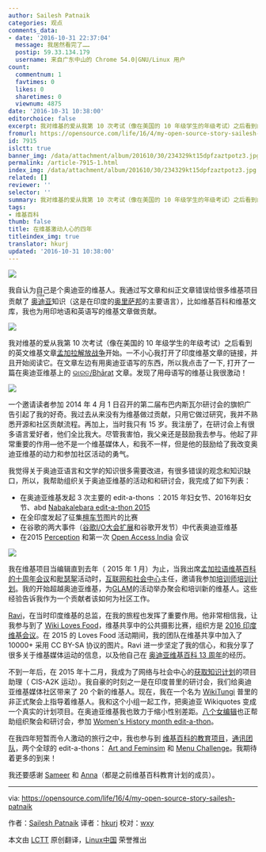 ```yaml
---
author: Sailesh Patnaik
categories: 观点
comments_data:
- date: '2016-10-31 22:37:04'
  message: 我居然看完了……
  postip: 59.33.134.179
  username: 来自广东中山的 Chrome 54.0|GNU/Linux 用户
count:
  commentnum: 1
  favtimes: 0
  likes: 0
  sharetimes: 0
  viewnum: 4875
date: '2016-10-31 10:38:00'
editorchoice: false
excerpt: 我对维基的爱从我第 10 次考试（像在美国的 10 年级学生的年级考试）之后看到的英文维基文章孟加拉解放战争开始
fromurl: https://opensource.com/life/16/4/my-open-source-story-sailesh-patnaik
id: 7915
islctt: true
banner_img: /data/attachment/album/201610/30/234329kt15dpfzaztpotz3.jpg
permalink: /article-7915-1.html
index_img: /data/attachment/album/201610/30/234329kt15dpfzaztpotz3.jpg.thumb.jpg
related: []
reviewer: ''
selector: ''
summary: 我对维基的爱从我第 10 次考试（像在美国的 10 年级学生的年级考试）之后看到的英文维基文章孟加拉解放战争开始
tags:
- 维基百科
thumb: false
title: 在维基激动人心的四年
titleindex_img: true
translator: hkurj
updated: '2016-10-31 10:38:00'
---
```


![](/data/attachment/album/201610/30/234329kt15dpfzaztpotz3.jpg)


我自认为自己是个奥迪亚的维基人。我通过写文章和纠正文章错误给很多维基项目贡献了<ruby> <a href="https://en.wikipedia.org/wiki/Odia_language">  奥迪亚 </a> <rp>  （ </rp> <rt>  Odia </rt> <rp>  ） </rp></ruby>知识（这是在印度的[奥里萨邦](https://en.wikipedia.org/wiki/Odisha)的主要语言），比如维基百科和维基文库，我也为用印地语和英语写的维基文章做贡献。


![](/data/attachment/album/201610/30/234329s6mi0muyzu2edtmy.jpg)


我对维基的爱从我第 10 次考试（像在美国的 10 年级学生的年级考试）之后看到的英文维基文章[孟加拉解放战争](https://en.wikipedia.org/wiki/Bangladesh_Liberation_War)开始。一不小心我打开了印度维基文章的链接，并且开始阅读它。在文章左边有用奥迪亚语写的东西，所以我点击了一下, 打开了一篇在奥迪亚维基上的 [ଭାରତ/Bhārat](https://or.wikipedia.org/s/d2) 文章。发现了用母语写的维基让我很激动！


![](/data/attachment/album/201610/30/234330b6ogygzt1ay1xbz1.png)


一个邀请读者参加 2014 年 4 月 1 日召开的第二届布巴内斯瓦尔研讨会的旗帜广告引起了我的好奇。我过去从来没有为维基做过贡献，只用它做过研究，我并不熟悉开源和社区贡献流程。再加上，当时我只有 15 岁。我注册了，在研讨会上有很多语言爱好者，他们全比我大。尽管我害怕，我父亲还是鼓励我去参与。他起了非常重要的作用—他不是一个维基媒体人，和我不一样，但是他的鼓励给了我改变奥迪亚维基的动力和参加社区活动的勇气。


我觉得关于奥迪亚语言和文学的知识很多需要改进，有很多错误的观念和知识缺口，所以，我帮助组织关于奥迪亚维基的活动和和研讨会，我完成了如下列表：


* 在奥迪亚维基发起 3 次主要的 edit-a-thons ：2015 年妇女节、2016年妇女节、abd [Nabakalebara edit-a-thon 2015](https://or.wikipedia.org/s/toq)
* 在全印度发起了征集[檀车节](https://commons.wikimedia.org/wiki/Commons:The_Rathyatra_Challenge)图片的比赛
* 在谷歌的两大事件（[谷歌I/O大会扩展](http://cis-india.org/openness/blog-old/odia-wikipedia-meets-google-developer-group)和谷歌开发节）中代表奥迪亚维基
* 在2015 [Perception](http://perception.cetb.in/events/odia-wikipedia-event/) 和第一次 [Open Access India](https://opencon2015kolkata.sched.org/speaker/sailesh.patnaik007) 会议


![](/data/attachment/album/201610/30/234330gkxp3tyzrrpmuy51.jpg)


我在维基项目当编辑直到去年（ 2015 年 1 月）为止，当我出席[孟加拉语维基百科的十周年会议](https://meta.wikimedia.org/wiki/Bengali_Wikipedia_10th_Anniversary_Celebration_Kolkata)和[毗瑟挐](https://www.facebook.com/vishnu.vardhan.50746?fref=ts)活动时，[互联网和社会中心](http://cis-india.org/)主任，邀请我参加[培训师培训计划](https://meta.wikimedia.org/wiki/CIS-A2K/Events/Train_the_Trainer_Program/2015)。我的开始超越奥迪亚维基，为[GLAM](https://en.wikipedia.org/wiki/Wikipedia:GLAM)的活动举办聚会和培训新的维基人。这些经验告诉我作为一个贡献者该如何为社区工作。


[Ravi](https://www.facebook.com/ravidreams?fref=ts)，在当时印度维基的总监，在我的旅程也发挥了重要作用。他非常相信我，让我参与到了 [Wiki Loves Food](https://commons.wikimedia.org/wiki/Commons:Wiki_Loves_Food)，维基共享中的公共摄影比赛，组织方是 [2016 印度维基会议](https://meta.wikimedia.org/wiki/WikiConference_India_2016)。在 2015 的 Loves Food 活动期间，我的团队在维基共享中加入了 10000+ 采用 CC BY-SA 协议的图片。Ravi 进一步坚定了我的信心，和我分享了很多关于维基媒体运动的信息，以及他自己在 [奥迪亚维基百科 13 周年](https://or.wikipedia.org/s/sml)的经历。


不到一年后，在 2015 年十二月，我成为了网络与社会中心的[获取知识计划](https://meta.wikimedia.org/wiki/CIS-A2K)的项目助理（ CIS-A2K 运动）。我自豪的时刻之一是在印度普里的研讨会，我们给奥迪亚维基媒体社区带来了 20 个新的维基人。现在，我在一个名为 [WikiTungi](https://or.wikipedia.org/s/xgx) 普里的非正式聚会上指导着维基人。我和这个小组一起工作，把奥迪亚 Wikiquotes 变成一个真实的计划项目。在奥迪亚维基我也致力于缩小性别差距。[八个女编辑](https://or.wikipedia.org/s/ysg)也正帮助组织聚会和研讨会，参加 [Women's History month edit-a-thon](https://or.wikipedia.org/s/ynj)。


在我四年短暂而令人激动的旅行之中，我也参与到 [维基百科的教育项目](https://outreach.wikimedia.org/wiki/Education)，[通讯团队](https://outreach.wikimedia.org/wiki/Talk:Education/News#Call_for_volunteers)，两个全球的 edit-a-thons： [Art and Feminsim](https://en.wikipedia.org/wiki/User_talk:Saileshpat#Barnstar_for_Art_.26_Feminism_Challenge) 和 [Menu Challenge](https://opensource.com/life/15/11/tasty-translations-the-open-source-way)。我期待着更多的到来！


我还要感谢 [Sameer](https://www.facebook.com/samirsharbaty?fref=ts) 和 [Anna](https://www.facebook.com/anna.koval.737?fref=ts)（都是之前维基百科教育计划的成员）。




---


via: <https://opensource.com/life/16/4/my-open-source-story-sailesh-patnaik>


作者：[Sailesh Patnaik](https://opensource.com/users/saileshpat) 译者：[hkurj](https://github.com/hkurj) 校对：[wxy](https://github.com/wxy)


本文由 [LCTT](https://github.com/LCTT/TranslateProject) 原创翻译，[Linux中国](https://linux.cn/) 荣誉推出
